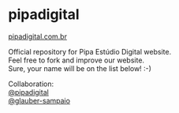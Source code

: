 pipadigital
===========

<a href="http://pipadigital.com.br">pipadigital.com.br</a>
<br/> 

Official repository for Pipa Estúdio Digital website.
<br/>Feel free to fork and improve our website. 
<br/>Sure, your name will be on the list below! :-)

Collaboration:
<br/>
<a href="https://github.com/pipadigital">@pipadigital</a>
<br/>
<a href="http://github.com/glauber-sampaio">@glauber-sampaio</a>

